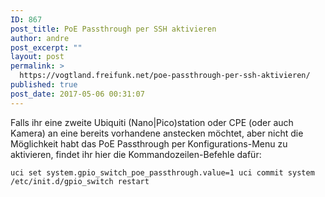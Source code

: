 ```yaml
---
ID: 867
post_title: PoE Passthrough per SSH aktivieren
author: andre
post_excerpt: ""
layout: post
permalink: >
  https://vogtland.freifunk.net/poe-passthrough-per-ssh-aktivieren/
published: true
post_date: 2017-05-06 00:31:07
---
```

Falls ihr eine zweite Ubiquiti (Nano|Pico)station oder CPE (oder auch Kamera) an eine bereits vorhandene anstecken möchtet, aber nicht die Möglichkeit habt das PoE Passthrough per Konfigurations-Menu zu aktivieren<!--more-->, findet ihr hier die Kommandozeilen-Befehle dafür: 

`uci set system.gpio_switch_poe_passthrough.value=1
uci commit system
/etc/init.d/gpio_switch restart
`